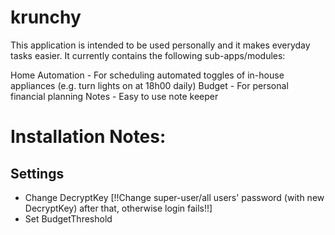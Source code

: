 krunchy
=======

This application is intended to be used personally and it makes everyday tasks easier. It currently contains the following sub-apps/modules:

Home Automation - For scheduling automated toggles of in-house appliances (e.g. turn lights on at 18h00 daily)
Budget - For personal financial planning
Notes - Easy to use note keeper

Installation Notes:
========================

Settings
--------
- Change DecryptKey [!!Change super-user/all users' password (with new DecryptKey) after that, otherwise login fails!!]
- Set BudgetThreshold

